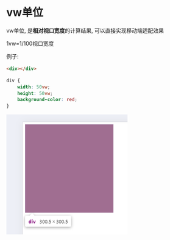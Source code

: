 # vw单位

vw单位, 是**相对视口宽度**的计算结果, 可以直接实现移动端适配效果

1vw=1/100视口宽度

例子:

```html
<div></div>
```

```css
div {
    width: 50vw;
    height: 50vw;
    background-color: red;
}
```

![d209d32a4d78c15f1ea52c2ef3603d10c718e143](Assets/d209d32a4d78c15f1ea52c2ef3603d10c718e143.png)

